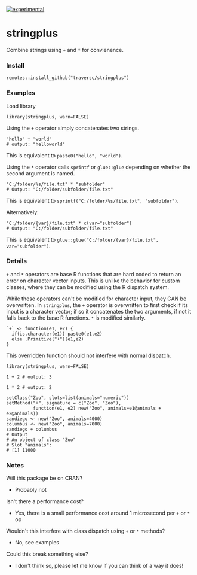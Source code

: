 [![experimental](http://badges.github.io/stability-badges/dist/experimental.svg)](http://github.com/badges/stability-badges)

# stringplus

Combine strings using `+` and `*` for convienence.

### Install
```
remotes::install_github("traversc/stringplus")
```

### Examples

Load library
```
library(stringplus, warn=FALSE)
```

Using the `+` operator simply concatenates two strings.
```
"hello" + "world"
# output: "helloworld"
```
This is equivalent to `paste0("hello", "world")`.

Using the `*` operator calls `sprintf` or `glue::glue` depending on whether the second argument is named.
```
"C:/folder/%s/file.txt" * "subfolder"
# Output: "C:/folder/subfolder/file.txt"
```
This is equivalent to `sprintf("C:/folder/%s/file.txt", "subfolder")`.

Alternatively:
```
"C:/folder/{var}/file.txt" * c(var="subfolder")
# Output: "C:/folder/subfolder/file.txt"
```
This is equivalent to `glue::glue("C:/folder/{var}/file.txt", var="subfolder")`.

### Details

`+` and `*` operators are base R functions that are hard coded to return an error on character vector inputs. 
This is unlike the behavior for custom classes, where they can be modified using the R dispatch system.

While these operators can't be modified for character input, they CAN be overwritten. In `stringplus`, the `+`
operator is overwritten to first check if its input is a character vector; if so it concatenates the two arguments,
if not it falls back to the base R functions. `*` is modified similarly. 

```
`+` <- function(e1, e2) {
  if(is.character(e1)) paste0(e1,e2)
  else .Primitive("+")(e1,e2)
}
```

This overridden function should not interfere with normal dispatch. 
```
library(stringplus, warn=FALSE)

1 + 2 # output: 3

1 * 2 # output: 2

setClass("Zoo", slots=list(animals="numeric"))
setMethod("+", signature = c("Zoo", "Zoo"),
          function(e1, e2) new("Zoo", animals=e1@animals + e2@animals))
sandiego <- new("Zoo", animals=4000)
columbus <- new("Zoo", animals=7000)
sandiego + columbus
# Output
# An object of class "Zoo"
# Slot "animals":
# [1] 11000
```

### Notes

Will this package be on CRAN? 
* Probably not

Isn't there a performance cost?
* Yes, there is a small performance cost around 1 microsecond per `+` or `*` op

Wouldn't this interfere with class dispatch using `+` or `*` methods?
* No, see examples

Could this break something else?
* I don't think so, please let me know if you can think of a way it does!